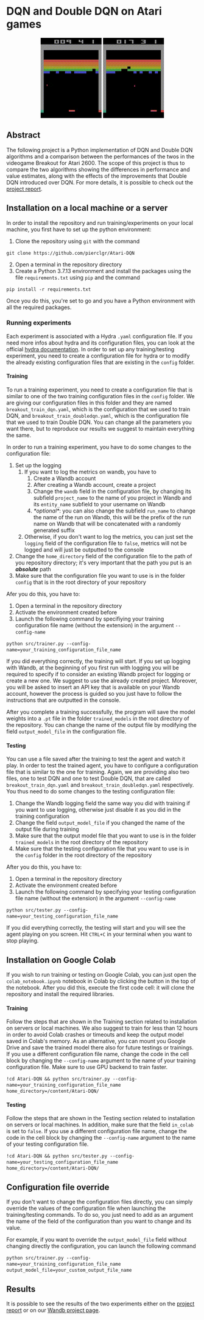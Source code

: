 # DQN and Double DQN on Atari games

<div style="text-align: center;">
<img src="https://raw.githubusercontent.com/pierclgr/Atari-DQN/main/test_videos/Breakout_DQN.gif" width="160" height="210" alt="Breakout DQN">
<img src="https://raw.githubusercontent.com/pierclgr/Atari-DQN/main/test_videos/Breakout_DoubleDQN.gif" width="160" height="210" alt="Breakout DoubleDQN">
</div>

## Abstract 

The following project is a Python implementation of DQN and Double DQN algorithms and a comparison between the 
performances of the twos in the videogame Breakout for Atari 2600. The scope of this project is thus to compare the two 
algorithms showing the differences in performance and value estimates, along with the effects of the improvements that 
Double DQN introduced over DQN.
For more details, it is possible to check out the [project report](https://github.com/pierclgr/Atari-DQN/blob/main/report/report.pdf).

## Installation on a local machine or a server
In order to install the repository and run training/experiments on your local machine, you first have to set up the 
python environment: 
1. Clone the repository using `git` with the command
```shell
git clone https://github.com/pierclgr/Atari-DQN
```
2. Open a terminal in the repository directory
3. Create a Python 3.7.13 environment and install the packages using the file `requirements.txt` using `pip` and the command
```shell
pip install -r requirements.txt
```

Once you do this, you're set to go and you have a Python environment with all the required packages.

### Running experiments
Each experiment is associated with a Hydra `.yaml` configuration file. If you need more infos about hydra and its 
configuration files, you can look at the official [hydra documentation](https://hydra.cc/docs/intro/). In order to set 
up any training/testing experiment, you need to create a configuration file for hydra or to modify the already existing
configuration files that are existing in the `config` folder.

#### Training
To run a training experiment, you need to create a configuration file that is similar to one of the two training
configuration files in the `config` folder. We are giving our configuration files in this folder and they are named 
`breakout_train_dqn.yaml`, which is the configuration that we used to train DQN, and `breakout_train_doubledqn.yaml`, 
which is the configuration file that we used to train Double DQN. You can change all the parameters you want there, but
to reproduce our results we suggest to maintain everything the same.

In order to run a training experiment, you have to do some changes to the configuration file:
1. Set up the logging
   1. If you want to log the metrics on wandb, you have to 
      1. Create a Wandb account
      2. After creating a Wandb account, create a project
      3. Change the `wandb` field in the configuration file, by changing its subfield `project_name` to the name of you project in Wandb and its `entity_name` subfield to your username on Wandb
      4. _\*optional\*_: you can also change the subfield `run_name` to change the name of the run on Wandb, this will be the prefix of the run name on Wandb that will be concatenated with a randomly generated suffix
   2. Otherwise, if you don't want to log the metrics, you can just set the `logging` field of the configuration file to `false`, metrics will not be logged and will just be outputted to the console
2. Change the `home_directory` field of the configuration file to the path of you repository directory; it's very important that the path you put is an _**absolute**_ path
3. Make sure that the configuration file you want to use is in the folder `config` that is in the root directory of your repository

Afer you do this, you have to:
1. Open a terminal in the repository directory
2. Activate the environment created before
3. Launch the following command by specifiying your training configuration file name (without the extension) in the argument `--config-name`
```shell
python src/trainer.py --config-name=your_training_configuration_file_name
```

If you did everything correctly, the training will start. If you set up logging with Wandb, at the beginning of you first run with logging you will be required to specify if to consider an existing Wandb project for 
logging or create a new one. We suggest to use the already created project. Moreover, you will be asked to insert an API key that is available on your Wandb account, however the process is guided so you just have to follow 
the instructions that are outputted in the console.

After you complete a training successfully, the program will save the model weights into a `.pt` file in the folder `trained_models` in the root directory of the repository. You can change the name of the output file by modifying the field
`output_model_file` in the configuration file.

#### Testing
You can use a file saved after the training to test the agent and watch it play. In order to test the trained agent, you have to configure a configuration file that is similar to the one for training. Again, we are providing also two files, 
one to test DQN and one to test Double DQN, that are called `breakout_train_dqn.yaml` and `breakout_train_doubledqn.yaml` respectively. You thus need to do some changes to the testing configuration file:
1. Change the Wandb logging field the same way you did with training if you want to use logging, otherwise just disable it as you did in the training configuration
2. Change the field `output_model_file` if you changed the name of the output file during training
3. Make sure that the output model file that you want to use is in the folder `trained_models` in the root directory of the repository
4. Make sure that the testing configuration file that you want to use is in the `config` folder in the root directory of the repository

After you do this, you have to:
1. Open a terminal in the repository directory
2. Activate the environment created before
3. Launch the following command by specifying your testing configuration file name (without the extension) in the argument `--config-name`
```shell
python src/tester.py --config-name=your_testing_configuration_file_name
```

If you did everything correctly, the testing will start and you will see the agent playing on you screen. Hit `CTRL+C` in your terminal when you want to stop playing.

## Installation on Google Colab
If you wish to run training or testing on Google Colab, you can just open the `colab_notebook.ipynb` notebook in Colab by clicking the button in the top of the notebook. 
After you did this, execute the first code cell: it will clone the repository and install the required libraries.

#### Training
Follow the steps that are shown in the Training section related to installation on servers or local machines. We also suggest to train for less than 12 hours in order to avoid Colab crashes or timeouts and keep the output model saved in Colab's memory. As an alternative, you can mount you Google Drive and save 
the trained model there also for future testings or trainings. If you use a different configuration file name, change the code in the cell block by changing the `--config-name` argument to the name of your training configuration file. Make sure to use GPU backend to train faster.
```shell
!cd Atari-DQN && python src/trainer.py --config-name=your_training_configuration_file_name home_directory=/content/Atari-DQN/
```

#### Testing
Follow the steps that are shown in the Testing section related to installation on servers or local machines. In addition, make sure that the field `in_colab` is set to `false`.
If you use a different configuration file name, change the code in the cell block by changing the `--config-name` argument to the name of your testing configuration file.
```shell
!cd Atari-DQN && python src/tester.py --config-name=your_testing_configuration_file_name home_directory=/content/Atari-DQN/
```

## Configuration file override
If you don't want to change the configuration files directly, you can simply override the values of the configuration file when launching the training/testing commands. To do so, you just need to add as an argument the name of the field of the configuration than you want to change and its value.

For example, if you want to override the `output_model_file` field without changing directly the configuration, you can launch the following command
```shell
python src/trainer.py --config-name=your_training_configuration_file_name output_model_file=your_custom_output_file_name
```

## Results
It is possible to see the results of the two experiments either on the [project report](https://github.com/pierclgr/Atari-DQN/blob/main/report/report.pdf) or on our [Wandb project page](https://wandb.ai/pierclgr/AAS_project).